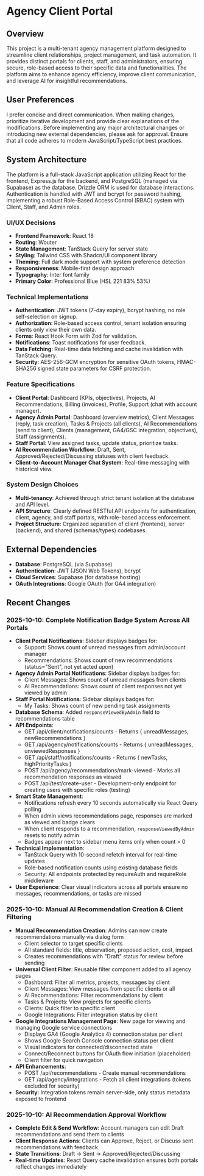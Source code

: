 # Agency Client Portal

## Overview

This project is a multi-tenant agency management platform designed to streamline client relationships, project management, and task automation. It provides distinct portals for clients, staff, and administrators, ensuring secure, role-based access to their specific data and functionalities. The platform aims to enhance agency efficiency, improve client communication, and leverage AI for insightful recommendations.

## User Preferences

I prefer concise and direct communication. When making changes, prioritize iterative development and provide clear explanations of the modifications. Before implementing any major architectural changes or introducing new external dependencies, please ask for approval. Ensure that all code adheres to modern JavaScript/TypeScript best practices.

## System Architecture

The platform is a full-stack JavaScript application utilizing React for the frontend, Express.js for the backend, and PostgreSQL (managed via Supabase) as the database. Drizzle ORM is used for database interactions. Authentication is handled with JWT and bcrypt for password hashing, implementing a robust Role-Based Access Control (RBAC) system with Client, Staff, and Admin roles.

### UI/UX Decisions
- **Frontend Framework**: React 18
- **Routing**: Wouter
- **State Management**: TanStack Query for server state
- **Styling**: Tailwind CSS with Shadcn/UI component library
- **Theming**: Full dark mode support with system preference detection
- **Responsiveness**: Mobile-first design approach
- **Typography**: Inter font family
- **Primary Color**: Professional Blue (HSL 221 83% 53%)

### Technical Implementations
- **Authentication**: JWT tokens (7-day expiry), bcrypt hashing, no role self-selection on signup.
- **Authorization**: Role-based access control, tenant isolation ensuring clients only view their own data.
- **Forms**: React Hook Form with Zod for validation.
- **Notifications**: Toast notifications for user feedback.
- **Data Fetching**: Real-time data fetching and cache invalidation with TanStack Query.
- **Security**: AES-256-GCM encryption for sensitive OAuth tokens, HMAC-SHA256 signed state parameters for CSRF protection.

### Feature Specifications
- **Client Portal**: Dashboard (KPIs, objectives), Projects, AI Recommendations, Billing (invoices), Profile, Support (chat with account manager).
- **Agency Admin Portal**: Dashboard (overview metrics), Client Messages (reply, task creation), Tasks & Projects (all clients), AI Recommendations (send to client), Clients (management, GA4/GSC integration, objectives), Staff (assignments).
- **Staff Portal**: View assigned tasks, update status, prioritize tasks.
- **AI Recommendation Workflow**: Draft, Sent, Approved/Rejected/Discussing statuses with client feedback.
- **Client-to-Account Manager Chat System**: Real-time messaging with historical view.

### System Design Choices
- **Multi-tenancy**: Achieved through strict tenant isolation at the database and API level.
- **API Structure**: Clearly defined RESTful API endpoints for authentication, client, agency, and staff portals, with role-based access enforcement.
- **Project Structure**: Organized separation of client (frontend), server (backend), and shared (schemas/types) codebases.

## External Dependencies

- **Database**: PostgreSQL (via Supabase)
- **Authentication**: JWT (JSON Web Tokens), bcrypt
- **Cloud Services**: Supabase (for database hosting)
- **OAuth Integrations**: Google OAuth (for GA4 integration)

## Recent Changes

### 2025-10-10: Complete Notification Badge System Across All Portals
- **Client Portal Notifications**: Sidebar displays badges for:
  - Support: Shows count of unread messages from admin/account manager
  - Recommendations: Shows count of new recommendations (status="Sent", not yet acted upon)
- **Agency Admin Portal Notifications**: Sidebar displays badges for:
  - Client Messages: Shows count of unread messages from clients
  - AI Recommendations: Shows count of client responses not yet viewed by admin
- **Staff Portal Notifications**: Sidebar displays badges for:
  - My Tasks: Shows count of new pending task assignments
- **Database Schema**: Added `responseViewedByAdmin` field to recommendations table
- **API Endpoints**:
  - GET /api/client/notifications/counts - Returns { unreadMessages, newRecommendations }
  - GET /api/agency/notifications/counts - Returns { unreadMessages, unviewedResponses }
  - GET /api/staff/notifications/counts - Returns { newTasks, highPriorityTasks }
  - POST /api/agency/recommendations/mark-viewed - Marks all recommendation responses as viewed
  - POST /api/test/create-user - Development-only endpoint for creating users with specific roles (testing)
- **Smart State Management**:
  - Notifications refresh every 10 seconds automatically via React Query polling
  - When admin views recommendations page, responses are marked as viewed and badge clears
  - When client responds to a recommendation, `responseViewedByAdmin` resets to notify admin
  - Badges appear next to sidebar menu items only when count > 0
- **Technical Implementation**:
  - TanStack Query with 10-second refetch interval for real-time updates
  - Role-based notification counts using existing database fields
  - Security: All endpoints protected by requireAuth and requireRole middleware
- **User Experience**: Clear visual indicators across all portals ensure no messages, recommendations, or tasks are missed

### 2025-10-10: Manual AI Recommendation Creation & Client Filtering
- **Manual Recommendation Creation**: Admins can now create recommendations manually via dialog form
  - Client selector to target specific clients
  - All standard fields: title, observation, proposed action, cost, impact
  - Creates recommendations with "Draft" status for review before sending
- **Universal Client Filter**: Reusable filter component added to all agency pages
  - Dashboard: Filter all metrics, projects, messages by client
  - Client Messages: View messages from specific clients or all
  - AI Recommendations: Filter recommendations by client
  - Tasks & Projects: View projects for specific clients
  - Clients: Quick filter to specific client
  - Google Integrations: Filter integration status by client
- **Google Integrations Management Page**: New page for viewing and managing Google service connections
  - Displays GA4 (Google Analytics 4) connection status per client
  - Shows Google Search Console connection status per client
  - Visual indicators for connected/disconnected state
  - Connect/Reconnect buttons for OAuth flow initiation (placeholder)
  - Client filter for quick navigation
- **API Enhancements**:
  - POST /api/recommendations - Create manual recommendations
  - GET /api/agency/integrations - Fetch all client integrations (tokens excluded for security)
- **Security**: Integration tokens remain server-side, only status metadata exposed to frontend

### 2025-10-10: AI Recommendation Approval Workflow
- **Complete Edit & Send Workflow**: Account managers can edit Draft recommendations and send them to clients
- **Client Response Actions**: Clients can Approve, Reject, or Discuss sent recommendations with feedback
- **State Transitions**: Draft → Sent → Approved/Rejected/Discussing
- **Real-time Updates**: React Query cache invalidation ensures both portals reflect changes immediately
